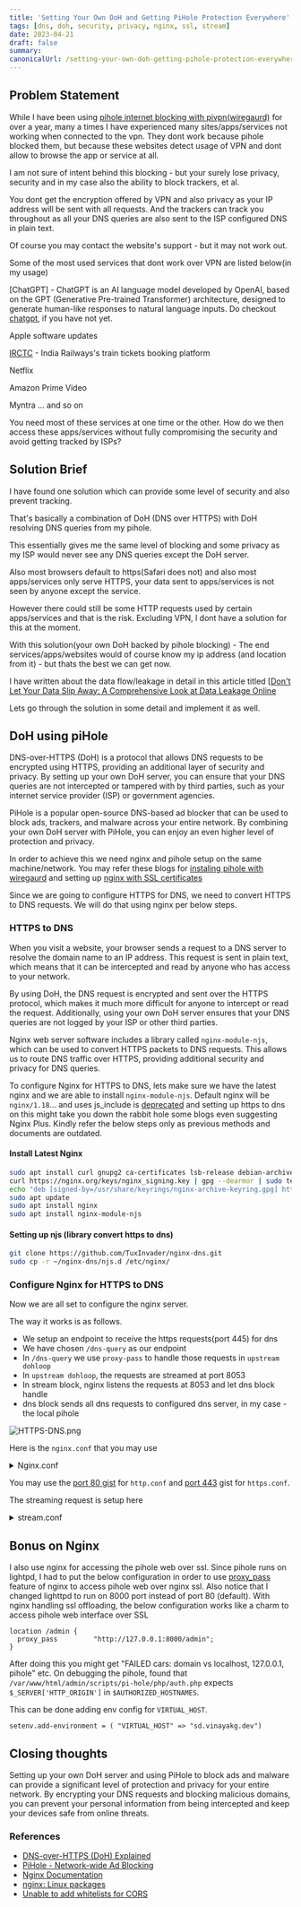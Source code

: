 ```yaml
---
title: 'Setting Your Own DoH and Getting PiHole Protection Everywhere'
tags: [dns, doh, security, privacy, nginx, ssl, stream]
date: 2023-04-21
draft: false
summary:
canonicalUrl: /setting-your-own-doh-getting-pihole-protection-everywhere
---
```


## Problem Statement

While I have been using [pihole internet blocking with pivpn(wiregaurd)](https://vinayakg.dev/invest-in-your-digital-security-with-pihole-wiregaurd-vpn) for over a year, many a times I have experienced many sites/apps/services not working when connected to the vpn. They dont work because pihole blocked them, but because these websites detect usage of VPN and dont allow to browse the app or service at all.

I am not sure of intent behind this blocking - but your surely lose privacy, security and in my case also the ability to block trackers, et al.

You dont get the encryption offered by VPN and also privacy as your IP address will be sent with all requests. And the trackers can track you throughout as all your DNS queries are also sent to the ISP configured DNS in plain text.

Of course you may contact the website's support - but it may not work out.

Some of the most used services that dont work over VPN are listed below(in my usage)

[ChatGPT] - ChatGPT is an AI language model developed by OpenAI, based on the GPT (Generative Pre-trained Transformer) architecture, designed to generate human-like responses to natural language inputs. Do checkout [chatgpt](https://chat.openai.com), if you have not yet.

Apple software updates

[IRCTC](https://irctc.co.in) - India Railways's train tickets booking platform

Netflix

Amazon Prime Video

Myntra ... and so on

You need most of these services at one time or the other. How do we then access these apps/services without fully compromising the security and avoid getting tracked by ISPs?

## Solution Brief

I have found one solution which can provide some level of security and also prevent tracking.

That's basically a combination of DoH (DNS over HTTPS) with DoH resolving DNS queries from my pihole.

This essentially gives me the same level of blocking and some privacy as my ISP would never see any DNS queries except the DoH server.

Also most browsers default to https(Safari does not) and also most apps/services only serve HTTPS, your data sent to apps/services is not seen by anyone except the service.

However there could still be some HTTP requests used by certain apps/services and that is the risk. Excluding VPN, I dont have a solution for this at the moment.

With this solution(your own DoH backed by pihole blocking) - The end services/apps/websites would of course know my ip address (and location from it) - but thats the best we can get now.

I have written about the data flow/leakage in detail in this article titled [[Don't Let Your Data Slip Away: A Comprehensive Look at Data Leakage Online](https://vinayakg.dev/dont-let-your-data-slip-away-comprehensive-look-data-leakage-online)

Lets go through the solution in some detail and implement it as well.

## DoH using piHole

DNS-over-HTTPS (DoH) is a protocol that allows DNS requests to be encrypted using HTTPS, providing an additional layer of security and privacy. By setting up your own DoH server, you can ensure that your DNS queries are not intercepted or tampered with by third parties, such as your internet service provider (ISP) or government agencies.

PiHole is a popular open-source DNS-based ad blocker that can be used to block ads, trackers, and malware across your entire network. By combining your own DoH server with PiHole, you can enjoy an even higher level of protection and privacy.

In order to achieve this we need nginx and pihole setup on the same machine/network. You may refer these blogs for [instaling pihole with wiregaurd](https://vinayakg.dev/invest-in-your-digital-security-with-pihole-wiregaurd-vpn) and setting up [nginx with SSL certificates](https://vinayakg.dev/streamline-ssl-certificate-generation-effortlessly-using-certbot)

Since we are going to configure HTTPS for DNS, we need to convert HTTPS to DNS requests. We will do that using nginx per below steps.

### HTTPS to DNS

When you visit a website, your browser sends a request to a DNS server to resolve the domain name to an IP address. This request is sent in plain text, which means that it can be intercepted and read by anyone who has access to your network.

By using DoH, the DNS request is encrypted and sent over the HTTPS protocol, which makes it much more difficult for anyone to intercept or read the request. Additionally, using your own DoH server ensures that your DNS queries are not logged by your ISP or other third parties.

Nginx web server software includes a library called `nginx-module-njs`, which can be used to convert HTTPS packets to DNS requests. This allows us to route DNS traffic over HTTPS, providing additional security and privacy for DNS queries.

To configure Nginx for HTTPS to DNS, lets make sure we have the latest nginx and we are able to install `nginx-module-njs`. Default nginx will be `nginx/1.18`... and uses js_include is [deprecated](https://www.nginx.com/blog/using-nginx-as-dot-doh-gateway/#A-Simple-DoH-DNS-Gateway:~:text=The%20code%20in,and%20JavaScript%20files.%5D) and setting up https to dns on this might take you down the rabbit hole some blogs even suggesting Nginx Plus. Kindly refer the below steps only as previous methods and documents are outdated.

#### Install Latest Nginx

```bash
sudo apt install curl gnupg2 ca-certificates lsb-release debian-archive-keyring
curl https://nginx.org/keys/nginx_signing.key | gpg --dearmor | sudo tee /usr/share/keyrings/nginx-archive-keyring.gpg >/dev/null
echo "deb [signed-by=/usr/share/keyrings/nginx-archive-keyring.gpg] http://nginx.org/packages/debian `lsb_release -cs` nginx" | sudo tee /etc/apt/sources.list.d/nginx.list
sudo apt update
sudo apt install nginx
sudo apt install nginx-module-njs
```

#### Setting up njs (library convert https to dns)

```bash
git clone https://github.com/TuxInvader/nginx-dns.git
sudo cp -r ~/nginx-dns/njs.d /etc/nginx/
```

### Configure Nginx for HTTPS to DNS

Now we are all set to configure the nginx server.

The way it works is as follows.

- We setup an endpoint to receive the https requests(port 445) for dns
- We have chosen `/dns-query` as our endpoint
- In `/dns-query` we use `proxy-pass` to handle those requests in `upstream dohloop`
- In `upstream dohloop`, the requests are streamed at port 8053
- In stream block, nginx listens the requests at 8053 and let dns block handle
- dns block sends all dns requests to configured dns server, in my case - the local pihole

![HTTPS-DNS.png](../static/images/HTTPS-DNS.png)

Here is the `nginx.conf` that you may use

<details>
  <summary>Nginx.conf</summary>

```nginx
user  nginx;
worker_processes  auto;
include "/etc/nginx/modules-enabled/*.conf";

load_module modules/ngx_stream_js_module.so;

error_log  /var/log/nginx/error.log notice;
pid        /var/run/nginx.pid;


events {
    worker_connections  1024;
}
include /etc/nginx/conf.d/stream.conf;

http {
    include       /etc/nginx/mime.types;
    default_type  application/octet-stream;


    # logging directives
    log_format  doh   '$remote_addr - $remote_user [$time_local] "$request" '
                      '[ $msec, $request_time, $upstream_response_time $pipe ] '
                      '$status $body_bytes_sent "$http_x_forwarded_for" '
                      '$upstream_http_x_dns_question $upstream_http_x_dns_type '
                      '$upstream_http_x_dns_result '
                      '$upstream_http_x_dns_ttl $upstream_http_x_dns_answers '
                      '$upstream_cache_status';

    access_log  /var/log/nginx/access.log doh;

    sendfile        on;
    #tcp_nopush     on;

    keepalive_timeout  65;

    gzip  on;

    # Proxy Cache storage - so we can cache the DoH response from the upstream
    proxy_cache_path /var/cache/nginx/doh_cache levels=1:2 keys_zone=doh_cache:10m;

    #DoH config
    upstream dohloop {
            zone dohloop 64k;
            server 127.0.0.1:8053;
    }

    include /etc/nginx/conf.d/http.conf;
    include /etc/nginx/conf.d/https.conf;
}
```

</details>

You may use the [port 80 gist](https://gist.githubusercontent.com/vinayakg/e138500d615425ac10422b850a679954/raw/81776acb7f07df6f782546cde394df2cd60315f8/port80-acme.conf) for `http.conf` and [port 443](https://gist.githubusercontent.com/vinayakg/e138500d615425ac10422b850a679954/raw/c6e35d627cba7695dd249bdfc353da9367832155/ssl-doh.conf) gist for `https.conf`.

The streaming request is setup here

<details>
  <summary>stream.conf</summary>

```nginx
stream {
        # Import the JavaScript file that processes the DoH requests
        js_import /etc/nginx/njs.d/dns/dns.js;

        # DNS logging
        log_format  dns   '$remote_addr [$time_local] $protocol "$dns_qname"';
        access_log /var/log/nginx/dns-access.log dns;

        # The $dns_qname variable can be populated by preread calls, and can be used for DNS routing
        js_set $dns_qname dns.get_qname;


        # DNS upstream pool (can also be DoT)
        upstream dns {
            zone dns 64k;
            server 127.0.0.1:53;
        }

        # DNS over HTTPS (gateway) translation process
        # Upstream can be either DNS (TCP) or DoT
        server {
                listen 127.0.0.1:8053;
                js_filter dns.filter_doh_request;
                proxy_pass dns;
        }
}
```

</details>

## Bonus on Nginx

I also use nginx for accessing the pihole web over ssl. Since pihole runs on lightpd, I had to put the below configuration in order to use [proxy_pass](https://dev.to/danielkun/nginx-everything-about-proxypass-2ona) feature of nginx to access pihole web over nginx ssl. Also notice that I changed lighttpd to run on 8000 port instead of port 80 (default). With nginx handling ssl offloading, the below configuration works like a charm to access pihole web interface over SSL

```nginx
location /admin {
  proxy_pass         "http://127.0.0.1:8000/admin";
}

```

After doing this you might get "FAILED cars: domain vs localhost, 127.0.0.1, pihole" etc. On debugging the pihole, found that `/var/www/html/admin/scripts/pi-hole/php/auth.php` expects `$_SERVER['HTTP_ORIGIN']` in `$AUTHORIZED_HOSTNAMES`.

This can be done adding env config for `VIRTUAL_HOST`.

```lighttpd
setenv.add-environment = ( "VIRTUAL_HOST" => "sd.vinayakg.dev")
```

## Closing thoughts

Setting up your own DoH server and using PiHole to block ads and malware can provide a significant level of protection and privacy for your entire network. By encrypting your DNS requests and blocking malicious domains, you can prevent your personal information from being intercepted and keep your devices safe from online threats.

### References

- [DNS-over-HTTPS (DoH) Explained](https://www.cloudflare.com/learning/dns/what-is-dns-over-https/)
- [PiHole - Network-wide Ad Blocking](https://pi-hole.net/)
- [Nginx Documentation](https://nginx.org/en/docs/)
- [nginx: Linux packages](http://nginx.org/en/linux_packages.html#Debian)
- [Unable to add whitelists for CORS](https://discourse.pi-hole.net/t/unable-to-add-whitelists-for-cors/59503/9)
